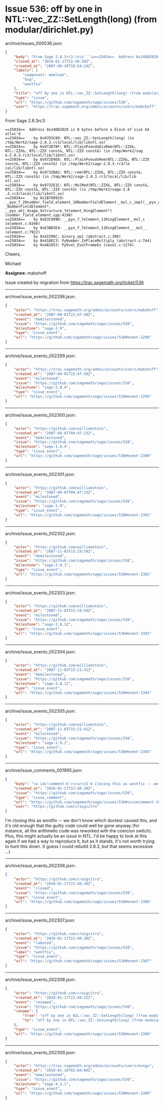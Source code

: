 # Issue 536: off by one in NTL::vec_ZZ::SetLength(long) (from modular/dirichlet.py)

archive/issues_000536.json:
```json
{
    "body": "From Sage 2.8.3rc3:\n\n```\n==25034==  Address 0x24DB2020 is 8 bytes before a block of size 64 alloc'd\n==25034==    by 0x97D3C09: NTL::vec_ZZ::SetLength(long) (in /tmp/Work2/sage-2.8.3.rc3/local/lib/libntl.so)\n==25034==    by 0x972D78F: NTL::PlainPseudoDivRem(NTL::ZZX&, NTL::ZZX&, NTL::ZZX const&, NTL::ZZX const&) (in /tmp/Work2/sag\ne-2.8.3.rc3/local/lib/libntl.so)\n==25034==    by 0x972D9E6: NTL::PlainPseudoRem(NTL::ZZX&, NTL::ZZX const&, NTL::ZZX const&) (in /tmp/Work2/sage-2.8.3.rc3/lo\ncal/lib/libntl.so)\n==25034==    by 0x9732BA2: NTL::rem(NTL::ZZX&, NTL::ZZX const&, NTL::ZZX const&) (in /tmp/Work2/sage-2.8.3.rc3/local/lib/lib\nntl.so)\n==25034==    by 0x9732E1C: NTL::MulMod(NTL::ZZX&, NTL::ZZX const&, NTL::ZZX const&, NTL::ZZX const&) (in /tmp/Work2/sage-2.8\n.3.rc3/local/lib/libntl.so)\n==25034==    by 0x1B790919: __pyx_f_20number_field_element_18NumberFieldElement__mul_c_impl(__pyx_obj_20number_field_element\n_NumberFieldElement*, __pyx_obj_4sage_9structure_7element_RingElement*) (number_field_element.cpp:4198)\n==25034==    by 0xE3C999D: __pyx_f_7element_11RingElement__mul_c (element.c:8340)\n==25034==    by 0xE3BD3E4: __pyx_f_7element_11RingElement___mul__ (element.c:7922)\n==25034==    by 0x41596C: binary_op1 (abstract.c:398)\n==25034==    by 0x418EC3: PyNumber_InPlaceMultiply (abstract.c:744)\n==25034==    by 0x481053: PyEval_EvalFrameEx (ceval.c:1274)\n```\nCheers,\n\nMichael\n\n**Assignee:** mabshoff\n\nIssue created by migration from https://trac.sagemath.org/ticket/536\n\n",
    "closed_at": "2010-01-17T22:48:30Z",
    "created_at": "2007-08-30T18:54:24Z",
    "labels": [
        "component: memleak",
        "bug",
        "wontfix"
    ],
    "title": "off by one in NTL::vec_ZZ::SetLength(long) (from modular/dirichlet.py)",
    "type": "issue",
    "url": "https://github.com/sagemath/sage/issues/536",
    "user": "https://trac.sagemath.org/admin/accounts/users/mabshoff"
}
```
From Sage 2.8.3rc3:

```
==25034==  Address 0x24DB2020 is 8 bytes before a block of size 64 alloc'd
==25034==    by 0x97D3C09: NTL::vec_ZZ::SetLength(long) (in /tmp/Work2/sage-2.8.3.rc3/local/lib/libntl.so)
==25034==    by 0x972D78F: NTL::PlainPseudoDivRem(NTL::ZZX&, NTL::ZZX&, NTL::ZZX const&, NTL::ZZX const&) (in /tmp/Work2/sag
e-2.8.3.rc3/local/lib/libntl.so)
==25034==    by 0x972D9E6: NTL::PlainPseudoRem(NTL::ZZX&, NTL::ZZX const&, NTL::ZZX const&) (in /tmp/Work2/sage-2.8.3.rc3/lo
cal/lib/libntl.so)
==25034==    by 0x9732BA2: NTL::rem(NTL::ZZX&, NTL::ZZX const&, NTL::ZZX const&) (in /tmp/Work2/sage-2.8.3.rc3/local/lib/lib
ntl.so)
==25034==    by 0x9732E1C: NTL::MulMod(NTL::ZZX&, NTL::ZZX const&, NTL::ZZX const&, NTL::ZZX const&) (in /tmp/Work2/sage-2.8
.3.rc3/local/lib/libntl.so)
==25034==    by 0x1B790919: __pyx_f_20number_field_element_18NumberFieldElement__mul_c_impl(__pyx_obj_20number_field_element
_NumberFieldElement*, __pyx_obj_4sage_9structure_7element_RingElement*) (number_field_element.cpp:4198)
==25034==    by 0xE3C999D: __pyx_f_7element_11RingElement__mul_c (element.c:8340)
==25034==    by 0xE3BD3E4: __pyx_f_7element_11RingElement___mul__ (element.c:7922)
==25034==    by 0x41596C: binary_op1 (abstract.c:398)
==25034==    by 0x418EC3: PyNumber_InPlaceMultiply (abstract.c:744)
==25034==    by 0x481053: PyEval_EvalFrameEx (ceval.c:1274)
```
Cheers,

Michael

**Assignee:** mabshoff

Issue created by migration from https://trac.sagemath.org/ticket/536





---

archive/issue_events_002298.json:
```json
{
    "actor": "https://trac.sagemath.org/admin/accounts/users/mabshoff",
    "created_at": "2007-09-01T22:47:49Z",
    "event": "demilestoned",
    "issue": "https://github.com/sagemath/sage/issues/536",
    "milestone": "sage-2.9",
    "type": "issue_event",
    "url": "https://github.com/sagemath/sage/issues/536#event-2298"
}
```



---

archive/issue_events_002299.json:
```json
{
    "actor": "https://trac.sagemath.org/admin/accounts/users/mabshoff",
    "created_at": "2007-09-01T22:47:49Z",
    "event": "milestoned",
    "issue": "https://github.com/sagemath/sage/issues/536",
    "milestone": "sage-2.8.4",
    "type": "issue_event",
    "url": "https://github.com/sagemath/sage/issues/536#event-2299"
}
```



---

archive/issue_events_002300.json:
```json
{
    "actor": "https://github.com/williamstein",
    "created_at": "2007-09-07T04:47:13Z",
    "event": "demilestoned",
    "issue": "https://github.com/sagemath/sage/issues/536",
    "milestone": "sage-2.8.4",
    "type": "issue_event",
    "url": "https://github.com/sagemath/sage/issues/536#event-2300"
}
```



---

archive/issue_events_002301.json:
```json
{
    "actor": "https://github.com/williamstein",
    "created_at": "2007-09-07T04:47:13Z",
    "event": "milestoned",
    "issue": "https://github.com/sagemath/sage/issues/536",
    "milestone": "sage-2.9",
    "type": "issue_event",
    "url": "https://github.com/sagemath/sage/issues/536#event-2301"
}
```



---

archive/issue_events_002302.json:
```json
{
    "actor": "https://github.com/williamstein",
    "created_at": "2007-11-03T15:19:59Z",
    "event": "demilestoned",
    "issue": "https://github.com/sagemath/sage/issues/536",
    "milestone": "sage-2.9.1",
    "type": "issue_event",
    "url": "https://github.com/sagemath/sage/issues/536#event-2302"
}
```



---

archive/issue_events_002303.json:
```json
{
    "actor": "https://github.com/williamstein",
    "created_at": "2007-11-03T15:19:59Z",
    "event": "milestoned",
    "issue": "https://github.com/sagemath/sage/issues/536",
    "milestone": "sage-2.8.12",
    "type": "issue_event",
    "url": "https://github.com/sagemath/sage/issues/536#event-2303"
}
```



---

archive/issue_events_002304.json:
```json
{
    "actor": "https://github.com/williamstein",
    "created_at": "2007-11-03T15:21:41Z",
    "event": "demilestoned",
    "issue": "https://github.com/sagemath/sage/issues/536",
    "milestone": "sage-2.8.12",
    "type": "issue_event",
    "url": "https://github.com/sagemath/sage/issues/536#event-2304"
}
```



---

archive/issue_events_002305.json:
```json
{
    "actor": "https://github.com/williamstein",
    "created_at": "2007-11-03T15:21:41Z",
    "event": "milestoned",
    "issue": "https://github.com/sagemath/sage/issues/536",
    "milestone": "sage-2.9.1",
    "type": "issue_event",
    "url": "https://github.com/sagemath/sage/issues/536#event-2305"
}
```



---

archive/issue_comments_001995.json:
```json
{
    "body": "<a id='comment:6'></a>\nI'm closing this as wontfix -- we don't know which doctest caused this, and it's old enough that the guilty code could well be gone anyway (for instance, all the arithmetic code was reworked with the coercion switch). Plus, this might actually be an issue in NTL. I'd be happy to look at this again if we had a way to reproduce it, but as it stands, it's not worth trying to hunt this down. (I guess I could rebuild 2.8.3, but that seems excessive ...)",
    "created_at": "2010-01-17T22:48:30Z",
    "issue": "https://github.com/sagemath/sage/issues/536",
    "type": "issue_comment",
    "url": "https://github.com/sagemath/sage/issues/536#issuecomment-1995",
    "user": "https://github.com/craigcitro"
}
```

<a id='comment:6'></a>
I'm closing this as wontfix -- we don't know which doctest caused this, and it's old enough that the guilty code could well be gone anyway (for instance, all the arithmetic code was reworked with the coercion switch). Plus, this might actually be an issue in NTL. I'd be happy to look at this again if we had a way to reproduce it, but as it stands, it's not worth trying to hunt this down. (I guess I could rebuild 2.8.3, but that seems excessive ...)



---

archive/issue_events_002306.json:
```json
{
    "actor": "https://github.com/craigcitro",
    "created_at": "2010-01-17T22:48:30Z",
    "event": "closed",
    "issue": "https://github.com/sagemath/sage/issues/536",
    "type": "issue_event",
    "url": "https://github.com/sagemath/sage/issues/536#event-2306"
}
```



---

archive/issue_events_002307.json:
```json
{
    "actor": "https://github.com/craigcitro",
    "created_at": "2010-01-17T22:48:30Z",
    "event": "labeled",
    "issue": "https://github.com/sagemath/sage/issues/536",
    "label": "wontfix",
    "type": "issue_event",
    "url": "https://github.com/sagemath/sage/issues/536#event-2307"
}
```



---

archive/issue_events_002308.json:
```json
{
    "actor": "https://github.com/craigcitro",
    "created_at": "2010-01-17T22:48:52Z",
    "event": "renamed",
    "issue": "https://github.com/sagemath/sage/issues/536",
    "rename": {
        "from": "off by one in NZL::vec_ZZ::SetLength(long) (from modular/dirichlet.py)",
        "to": "off by one in NTL::vec_ZZ::SetLength(long) (from modular/dirichlet.py)"
    },
    "type": "issue_event",
    "url": "https://github.com/sagemath/sage/issues/536#event-2308"
}
```



---

archive/issue_events_002309.json:
```json
{
    "actor": "https://trac.sagemath.org/admin/accounts/users/mvngu",
    "created_at": "2010-01-18T02:04:04Z",
    "event": "demilestoned",
    "issue": "https://github.com/sagemath/sage/issues/536",
    "milestone": "sage-4.3.1",
    "type": "issue_event",
    "url": "https://github.com/sagemath/sage/issues/536#event-2309"
}
```
